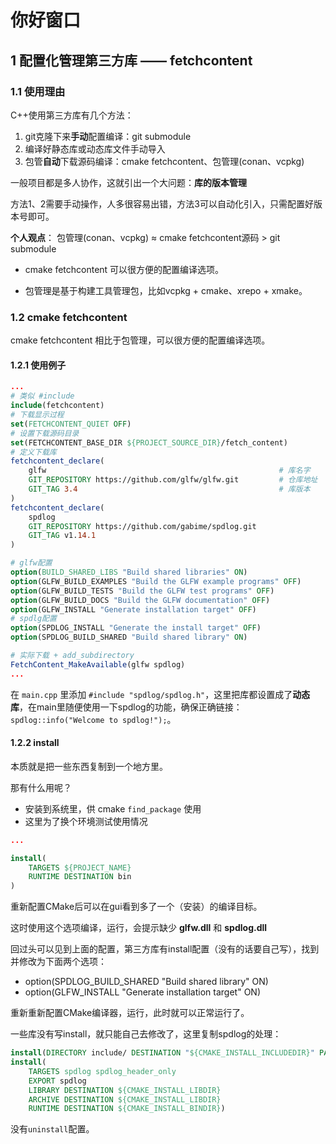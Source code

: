 # 你好窗口
## 1 配置化管理第三方库 —— fetchcontent
### 1.1 使用理由
C++使用第三方库有几个方法：
1. git克隆下来**手动**配置编译：git submodule
2. 编译好静态库或动态库文件手动导入
3. 包管**自动**下载源码编译：cmake fetchcontent、包管理(conan、vcpkg)

一般项目都是多人协作，这就引出一个大问题：**库的版本管理**

方法1、2需要手动操作，人多很容易出错，方法3可以自动化引入，只需配置好版本号即可。

**个人观点**： 包管理(conan、vcpkg) ≈ cmake fetchcontent源码 > git submodule

- cmake fetchcontent 可以很方便的配置编译选项。

- 包管理是基于构建工具管理包，比如vcpkg + cmake、xrepo + xmake。

### 1.2 cmake fetchcontent
cmake fetchcontent 相比于包管理，可以很方便的配置编译选项。

#### 1.2.1 使用例子

```cmake
...
# 类似 #include
include(fetchcontent)
# 下载显示过程
set(FETCHCONTENT_QUIET OFF)
# 设置下载源码目录
set(FETCHCONTENT_BASE_DIR ${PROJECT_SOURCE_DIR}/fetch_content)
# 定义下载库
fetchcontent_declare(
    glfw													# 库名字
    GIT_REPOSITORY https://github.com/glfw/glfw.git			# 仓库地址
    GIT_TAG 3.4												# 库版本
)
fetchcontent_declare(
    spdlog
    GIT_REPOSITORY https://github.com/gabime/spdlog.git
    GIT_TAG v1.14.1
)

# glfw配置
option(BUILD_SHARED_LIBS "Build shared libraries" ON)
option(GLFW_BUILD_EXAMPLES "Build the GLFW example programs" OFF)
option(GLFW_BUILD_TESTS "Build the GLFW test programs" OFF)
option(GLFW_BUILD_DOCS "Build the GLFW documentation" OFF)
option(GLFW_INSTALL "Generate installation target" OFF)
# spdlg配置
option(SPDLOG_INSTALL "Generate the install target" OFF)
option(SPDLOG_BUILD_SHARED "Build shared library" ON)

# 实际下载 + add_subdirectory
FetchContent_MakeAvailable(glfw spdlog)
...
```

在 `main.cpp` 里添加 `#include "spdlog/spdlog.h"`，这里把库都设置成了**动态库**，在main里随便使用一下spdlog的功能，确保正确链接：`spdlog::info("Welcome to spdlog!");`。

#### 1.2.2 install


本质就是把一些东西复制到一个地方里。

那有什么用呢？
- 安装到系统里，供 cmake `find_package` 使用
- 这里为了换个环境测试使用情况

```cmake
...

install(
    TARGETS ${PROJECT_NAME}
    RUNTIME DESTINATION bin
)
```

重新配置CMake后可以在gui看到多了一个（安装）的编译目标。

这时使用这个选项编译，运行，会提示缺少 **glfw.dll** 和 **spdlog.dll**

回过头可以见到上面的配置，第三方库有install配置（没有的话要自己写），找到并修改为下面两个选项：
- option(SPDLOG_BUILD_SHARED "Build shared library" ON)
- option(GLFW_INSTALL "Generate installation target" ON)

重新重新配置CMake编译器，运行，此时就可以正常运行了。

一些库没有写install，就只能自己去修改了，这里复制spdlog的处理：
```cmake
install(DIRECTORY include/ DESTINATION "${CMAKE_INSTALL_INCLUDEDIR}" PATTERN "fmt/bundled" EXCLUDE)
install(
    TARGETS spdlog spdlog_header_only
    EXPORT spdlog
    LIBRARY DESTINATION ${CMAKE_INSTALL_LIBDIR}
    ARCHIVE DESTINATION ${CMAKE_INSTALL_LIBDIR}
    RUNTIME DESTINATION ${CMAKE_INSTALL_BINDIR})
```

没有`uninstall`配置。